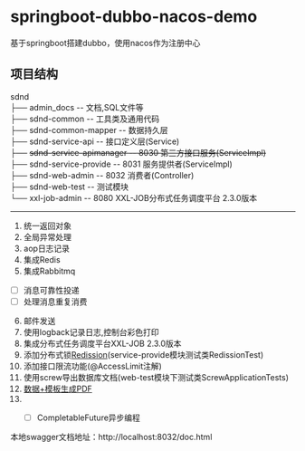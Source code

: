 # springboot-dubbo-nacos-demo
基于springboot搭建dubbo，使用nacos作为注册中心
## 项目结构

sdnd  
├── admin_docs -- 文档,SQL文件等  
├── sdnd-common -- 工具类及通用代码  
├── sdnd-common-mapper -- 数据持久层  
├── sdnd-service-api -- 接口定义层(Service)  
├── ~~sdnd-service-apimanager -- 8030 第三方接口服务(ServiceImpl)~~   
├── sdnd-service-provide -- 8031 服务提供者(ServiceImpl)   
├── sdnd-web-admin -- 8032 消费者(Controller)   
├── sdnd-web-test -- 测试模块  
└── xxl-job-admin -- 8080 XXL-JOB分布式任务调度平台 2.3.0版本  

-------------------------------------------------------------
1. 统一返回对象
2. 全局异常处理
3. aop日志记录
4. 集成Redis
5. 集成Rabbitmq
- [ ] 消息可靠性投递
- [ ] 处理消息重复消费
6. 邮件发送
7. 使用logback记录日志,控制台彩色打印
8. 集成分布式任务调度平台XXL-JOB 2.3.0版本
9. 添加分布式锁[Redission](https://github.com/redisson/redisson )(service-provide模块测试类RedissionTest)
10. 添加接口限流功能(@AccessLimit注解)
11. 使用screw导出数据库文档(web-test模块下测试类ScrewApplicationTests)
12. [数据+模板生成PDF](https://github.com/tanglinghan/pdf-demo)
13. - [ ] CompletableFuture异步编程


本地swagger文档地址：http://localhost:8032/doc.html



